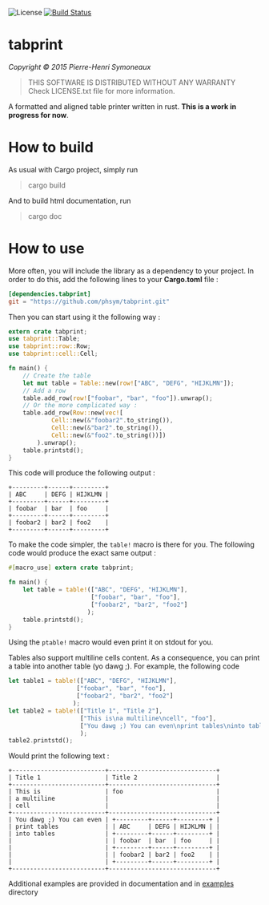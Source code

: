 ![License](http://img.shields.io/badge/license-BSD-lightgrey.svg)
[![Build Status](https://travis-ci.org/phsym/tabprint.svg)](https://travis-ci.org/phsymtabprint)

# tabprint

*Copyright &copy; 2015 Pierre-Henri Symoneaux*

> THIS SOFTWARE IS DISTRIBUTED WITHOUT ANY WARRANTY <br>
> Check LICENSE.txt file for more information. <br>

A formatted and aligned table printer written in rust. **This is a work in progress for now**.

# How to build

As usual with Cargo project, simply run

> cargo build

And to build html documentation, run

> cargo doc

# How to use
More often, you will include the library as a dependency to your project. In order to do this, add the following lines to your **Cargo.toml** file :

```toml
[dependencies.tabprint]
git = "https://github.com/phsym/tabprint.git"

```

Then you can start using it the following way :

```rust
extern crate tabprint;
use tabprint::Table;
use tabprint::row::Row;
use tabprint::cell::Cell;

fn main() {
	// Create the table
	let mut table = Table::new(row!["ABC", "DEFG", "HIJKLMN"]);
	// Add a row
    table.add_row(row!["foobar", "bar", "foo"]).unwrap();
    // Or the more complicated way :
    table.add_row(Row::new(vec![
    		Cell::new(&"foobar2".to_string()),
    		Cell::new(&"bar2".to_string()),
    		Cell::new(&"foo2".to_string())])
    	).unwrap();
    table.printstd();
}
```

This code will produce the following output :

```text
+---------+------+---------+
| ABC     | DEFG | HIJKLMN |
+---------+------+---------+
| foobar  | bar  | foo     |
+---------+------+---------+
| foobar2 | bar2 | foo2    |
+---------+------+---------+
```

To make the code simpler, the `table!` macro is there for you. The following code would produce the exact same output :
```rust
#[macro_use] extern crate tabprint;

fn main() {
	let table = table!(["ABC", "DEFG", "HIJKLMN"],
    				   ["foobar", "bar", "foo"],
    				   ["foobar2", "bar2", "foo2"]
    				  );
    table.printstd();
}
```

Using the `ptable!` macro would even print it on stdout for you.

Tables also support multiline cells content. As a consequence, you can print a table into another table (yo dawg ;).
For example, the following code
```rust
let table1 = table!(["ABC", "DEFG", "HIJKLMN"],
				   ["foobar", "bar", "foo"],
				   ["foobar2", "bar2", "foo2"]
				  );
let table2 = table!(["Title 1", "Title 2"],
					["This is\na multiline\ncell", "foo"],
					["You dawg ;) You can even\nprint tables\ninto tables", table1]
					);
table2.printstd();
```
Would print the following text :
```text
+--------------------------+------------------------------+
| Title 1                  | Title 2                      |
+--------------------------+------------------------------+
| This is                  | foo                          |
| a multiline              |                              |
| cell                     |                              |
+--------------------------+------------------------------+
| You dawg ;) You can even | +---------+------+---------+ |
| print tables             | | ABC     | DEFG | HIJKLMN | |
| into tables              | +---------+------+---------+ |
|                          | | foobar  | bar  | foo     | |
|                          | +---------+------+---------+ |
|                          | | foobar2 | bar2 | foo2    | |
|                          | +---------+------+---------+ |
+--------------------------+------------------------------+
```

Additional examples are provided in documentation and in [examples](./examples/) directory
